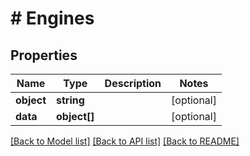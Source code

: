 # # Engines

## Properties

Name | Type | Description | Notes
------------ | ------------- | ------------- | -------------
**object** | **string** |  | [optional]
**data** | **object[]** |  | [optional]

[[Back to Model list]](../../README.md#models) [[Back to API list]](../../README.md#endpoints) [[Back to README]](../../README.md)
